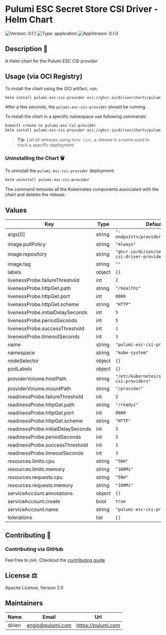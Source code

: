 # Pulumi ESC Secret Store CSI Driver - Helm Chart

![Version: 0.1.1](https://img.shields.io/badge/Version-0.1.1-informational?style=for-the-badge) ![Type: application](https://img.shields.io/badge/Type-application-informational?style=for-the-badge) ![AppVersion: 0.1.0](https://img.shields.io/badge/AppVersion-0.1.0-informational?style=for-the-badge)

## Description 📜

A Helm chart for the Pulumi ESC CSI provider

## Usage (via OCI Registry)

To install the chart using the OCI artifact, run:

```bash
helm install pulumi-esc-csi-provider oci://ghcr.io/dirien/charts/pulumi-esc-csi-provider --version 0.1.1 --namespace kube-system
```

After a few seconds, the `pulumi-esc-csi-provider` should be running.

To install the chart in a specific namespace use following commands:

```bash
kubectl create ns pulumi-esc-csi-provider
helm install pulumi-esc-csi-provider oci://ghcr.io/dirien/charts/pulumi-esc-csi-provider --namespace kube-system
```

> **Tip**: List all releases using `helm list`, a release is a name used to track a specific deployment

### Uninstalling the Chart 🗑️

To uninstall the `pulumi-esc-csi-provider` deployment:

```bash
helm uninstall pulumi-esc-csi-provider
```

The command removes all the Kubernetes components associated with the chart and deletes the release.

## Values

| Key | Type | Default | Description |
|-----|------|---------|-------------|
| args[0] | string | `"-endpoint=/provider/pulumi.sock"` |  |
| image.pullPolicy | string | `"Always"` |  |
| image.repository | string | `"ghcr.io/dirien/secrets-store-csi-driver-provider-pulumi-esc"` |  |
| image.tag | string | `""` |  |
| labels | object | `{}` |  |
| livenessProbe.failureThreshold | int | `2` |  |
| livenessProbe.httpGet.path | string | `"/healthz"` |  |
| livenessProbe.httpGet.port | int | `8080` |  |
| livenessProbe.httpGet.scheme | string | `"HTTP"` |  |
| livenessProbe.initialDelaySeconds | int | `5` |  |
| livenessProbe.periodSeconds | int | `5` |  |
| livenessProbe.successThreshold | int | `1` |  |
| livenessProbe.timeoutSeconds | int | `3` |  |
| name | string | `"pulumi-esc-csi-provider"` |  |
| namespace | string | `"kube-system"` |  |
| nodeSelector | object | `{}` |  |
| podLabels | object | `{}` |  |
| providerVolume.hostPath | string | `"/etc/kubernetes/secrets-store-csi-providers"` |  |
| providerVolume.mountPath | string | `"/provider"` |  |
| readinessProbe.failureThreshold | int | `2` |  |
| readinessProbe.httpGet.path | string | `"/readyz"` |  |
| readinessProbe.httpGet.port | int | `8080` |  |
| readinessProbe.httpGet.scheme | string | `"HTTP"` |  |
| readinessProbe.initialDelaySeconds | int | `5` |  |
| readinessProbe.periodSeconds | int | `5` |  |
| readinessProbe.successThreshold | int | `1` |  |
| readinessProbe.timeoutSeconds | int | `3` |  |
| resources.limits.cpu | string | `"50m"` |  |
| resources.limits.memory | string | `"100Mi"` |  |
| resources.requests.cpu | string | `"50m"` |  |
| resources.requests.memory | string | `"100Mi"` |  |
| serviceAccount.annotations | object | `{}` |  |
| serviceAccount.create | bool | `true` |  |
| serviceAccount.name | string | `"pulumi-esc-csi-provider"` |  |
| tolerations | list | `[]` |  |

## Contributing 🤝

### Contributing via GitHub

Feel free to join. Checkout the [contributing guide](CONTRIBUTING.md)

## License ⚖️

Apache License, Version 2.0

## Maintainers

| Name | Email | Url |
| ---- | ------ | --- |
| dirien | <engin@pulumi.com> | <https://pulumi.com> |
